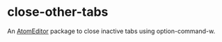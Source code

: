 close-other-tabs
===
An [AtomEditor](https://atom.io) package to close inactive tabs using option-command-w.
